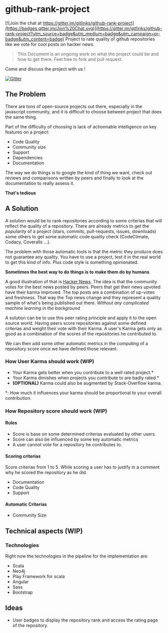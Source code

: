 # github-rank-project

[![Join the chat at https://gitter.im/gitlinks/github-rank-project](https://badges.gitter.im/Join%20Chat.svg)](https://gitter.im/gitlinks/github-rank-project?utm_source=badge&utm_medium=badge&utm_campaign=pr-badge&utm_content=badge)
Project to rate quality of github repositories like we vote for cool posts on hacker news.

> This Document is an ongoing work on what the project could be and how to get there. 
> Feel free to fork and pull request.

Come and discuss the project with us !

[![Gitter](https://badges.gitter.im/Join%20Chat.svg)](https://gitter.im/callicles/github-rank-project?utm_source=badge&utm_medium=badge&utm_campaign=pr-badge)

## The Problem
There are tons of open-source projects out there, especially in the javascript community, and it is difficult to choose between project that does the same thing.

Part of the difficulty of choosing is lack of actionnable intelligence on key features on a project:

* Code Quality
* Community size
* Support
* Dependencies
* Documentation

The way we do things is to google the kind of thing we want, check out reviews and comparisons written by peers and finally to look at the documentation to really assess it. 

**That's tedious**

## A Solution
A solution would be to rank repositories according to some criterias that will reflect the quality of a repository. There are already metrics to get the *popularity* of a project (stars, commits, pull-requests, issues, downloads) some others to get some automatic code quality check (CodeClimate, Codacy, Coveralls ...). 

The problem with those automatic tools is that the metric they produce does not guarantee any quality. You have to use a project, test it in the real world to get this kind of info. Plus code style is something opinionated.

**Sometimes the best way to do things is to make them do by humans**

A good illustration of that is [Hacker News](https://news.ycombinator.com/). The idea is that the community votes for the best news posted by peers. Peers that get their news upvoted have their karma improved. The top posts are a combination of up-votes and freshness. That way the Top news change and they represent a quality sample of what's being published out there. *Without any complicated machine learning in the background*

A solution can be to use this peer rating principle and apply it to the open source world. Having peers score repositories against some defined criterias and weight their vote with their Karma. A user's Karma gets only as good as a combination of the scores of the repositories he contributed to.

We can then add some other automatic metrics in the computing of a repository score once we have defined those relevant.

### How User Karma should work (WIP)
* Your Karma gets better when you contribute to a well rated project.* 
* Your Karma dimishes when projects you contribute to are badly rated.*
* **(OPTIONAL)** Karma could also be augmented by Stack-Overflow karma.

*: How much it influences your karma should be proportional to your overall contribution.

### How Repository score should work (WIP)
#### Rules
* Score is base on some determined criterias evaluated by other users.
* Score can also be influenced by some key automatic metrics
* A user cannot vote for a repository he contributes to.

#### Scoring criterias 
Score criterias from 1 to 5. While scoring a user has to justify in a comment why he scored the repository as he did.

* Documentation
* Code Quality
* Support

#### Automatic Criterias
* Community Size

## Technical aspects (WIP)

### Technologies
Right now the technologies in the pipeline for the implementation are:

* Scala
* Neo4j
* Play Framework for scala
* Angular
* Sass
* Bootstrap

## Ideas
* User badges to display the repository rank and access the rating page of the repository.
